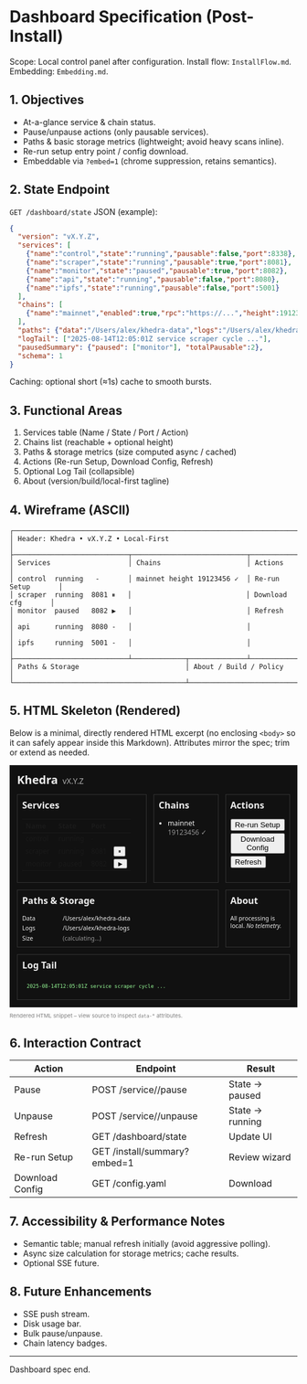 # Dashboard Specification (Post-Install)

Scope: Local control panel after configuration. Install flow: `InstallFlow.md`. Embedding: `Embedding.md`.

## 1. Objectives
- At-a-glance service & chain status.
- Pause/unpause actions (only pausable services).
- Paths & basic storage metrics (lightweight; avoid heavy scans inline).
- Re-run setup entry point / config download.
- Embeddable via `?embed=1` (chrome suppression, retains semantics).

## 2. State Endpoint
`GET /dashboard/state` JSON (example):
```json
{
  "version": "vX.Y.Z",
  "services": [
    {"name":"control","state":"running","pausable":false,"port":8338},
    {"name":"scraper","state":"running","pausable":true,"port":8081},
    {"name":"monitor","state":"paused","pausable":true,"port":8082},
    {"name":"api","state":"running","pausable":false,"port":8080},
    {"name":"ipfs","state":"running","pausable":false,"port":5001}
  ],
  "chains": [
    {"name":"mainnet","enabled":true,"rpc":"https://...","height":19123456,"reachable":true}
  ],
  "paths": {"data":"/Users/alex/khedra-data","logs":"/Users/alex/khedra-logs"},
  "logTail": ["2025-08-14T12:05:01Z service scraper cycle ..."],
  "pausedSummary": {"paused": ["monitor"], "totalPausable":2},
  "schema": 1
}
```
Caching: optional short (≈1s) cache to smooth bursts.

## 3. Functional Areas
1. Services table (Name / State / Port / Action)
2. Chains list (reachable + optional height)
3. Paths & storage metrics (size computed async / cached)
4. Actions (Re-run Setup, Download Config, Refresh)
5. Optional Log Tail (collapsible)
6. About (version/build/local-first tagline)

## 4. Wireframe (ASCII)
```
┌──────────────────────────────────────────────────────────────────────────────┐
│ Header: Khedra • vX.Y.Z • Local-First                                       │
├────────────────────────────┬────────────────────────────┬────────────────────┤
│ Services                   │ Chains                     │ Actions            │
│ control  running   -       │ mainnet height 19123456 ✓  │ Re-run Setup       │
│ scraper  running  8081 ⏸   │                            │ Download cfg       │
│ monitor  paused   8082 ▶   │                            │ Refresh            │
│ api      running  8080 -   │                            │                    │
│ ipfs     running  5001 -   │                            │                    │
├────────────────────────────┴─────────────┬──────────────┴────────────────────┤
│ Paths & Storage                          │ About / Build / Policy            │
└──────────────────────────────────────────┴────────────────────────────────────┘
```

## 5. HTML Skeleton (Rendered)
Below is a minimal, directly rendered HTML excerpt (no enclosing `<body>` so it can safely appear inside this Markdown). Attributes mirror the spec; trim or extend as needed.

<div id="dashboard-skeleton" data-view="dashboard" data-embed="0" style="border:1px solid #222;padding:0.75rem;font:14px/1.3 system-ui, sans-serif;max-width:980px;background:#111;color:#eee;">
  <header data-role="header" style="display:flex;gap:.5rem;align-items:baseline;margin-bottom:.75rem;">
    <h1 style="font-size:1.25rem;margin:0;">Khedra</h1>
    <span data-role="version" style="opacity:.7;">vX.Y.Z</span>
  </header>
  <main data-layout="grid" style="display:grid;grid-template-columns:2fr 1fr 1fr;gap:.75rem;">
  <section data-panel="services" style="border:1px solid #333;padding:.5rem;">
      <h2 style="margin-top:0;font-size:1rem;">Services</h2>
      <table data-table="services" style="width:100%;font-size:.75rem;border-collapse:collapse;">
        <thead><tr><th align="left">Name</th><th align="left">State</th><th align="left">Port</th><th></th></tr></thead>
        <tbody>
          <tr><td>control</td><td>running</td><td>-</td><td></td></tr>
          <tr><td>scraper</td><td>running</td><td>8081</td><td><button data-action="pause" style="font-size:.6rem;">⏸</button></td></tr>
          <tr><td>monitor</td><td>paused</td><td>8082</td><td><button data-action="unpause" style="font-size:.6rem;">▶</button></td></tr>
        </tbody>
      </table>
    </section>
  <section data-panel="chains" style="border:1px solid #333;padding:.5rem;">
      <h2 style="margin-top:0;font-size:1rem;">Chains</h2>
      <ul data-list="chains" style="padding-left:1rem;margin:0;font-size:.75rem;">
        <li>mainnet <span style="opacity:.6;">19123456 ✓</span></li>
      </ul>
    </section>
  <aside data-panel="actions" style="border:1px solid #333;padding:.5rem;">
      <h2 style="margin-top:0;font-size:1rem;">Actions</h2>
      <button data-action="rerun-setup" style="display:block;margin:0 0 .25rem 0;">Re-run Setup</button>
      <button data-action="download-config" style="display:block;margin:0 0 .25rem 0;">Download Config</button>
      <button data-action="refresh" style="display:block;">Refresh</button>
    </aside>
  <section data-panel="paths" style="border:1px solid #333;padding:.5rem;grid-column: span 2;">
      <h2 style="margin-top:0;font-size:1rem;">Paths & Storage</h2>
      <dl style="display:grid;grid-template-columns:max-content 1fr;gap:.25rem .5rem;font-size:.65rem;margin:0;">
        <dt>Data</dt><dd>/Users/alex/khedra-data</dd>
        <dt>Logs</dt><dd>/Users/alex/khedra-logs</dd>
        <dt>Size</dt><dd data-metric="data-size" style="opacity:.6;">(calculating...)</dd>
      </dl>
    </section>
  <section data-panel="about" style="border:1px solid #333;padding:.5rem;">
      <h2 style="margin-top:0;font-size:1rem;">About</h2>
      <p style="font-size:.65rem;margin:0;">All processing is local. <em>No telemetry.</em></p>
    </section>
  <section data-panel="logs" data-collapsible="true" style="border:1px solid #333;padding:.5rem;grid-column: span 3;">
      <h2 style="margin-top:0;font-size:1rem;">Log Tail</h2>
      <pre data-log="tail" style="background:#111;color:#9f9;padding:.5rem;font-size:.55rem;max-height:6rem;overflow:auto;margin:0;">2025-08-14T12:05:01Z service scraper cycle ...</pre>
    </section>
  </main>
</div>

<p style="font-size:.6rem;opacity:.55;">Rendered HTML snippet – view source to inspect <code>data-*</code> attributes.</p>

## 6. Interaction Contract
 
| Action | Endpoint | Result |
|--------|----------|--------|
| Pause | POST /service/<name>/pause | State → paused |
| Unpause | POST /service/<name>/unpause | State → running |
| Refresh | GET /dashboard/state | Update UI |
| Re-run Setup | GET /install/summary?embed=1 | Review wizard |
| Download Config | GET /config.yaml | Download |

## 7. Accessibility & Performance Notes
- Semantic table; manual refresh initially (avoid aggressive polling).
- Async size calculation for storage metrics; cache results.
- Optional SSE future.

## 8. Future Enhancements
- SSE push stream.
- Disk usage bar.
- Bulk pause/unpause.
- Chain latency badges.

---
Dashboard spec end.

